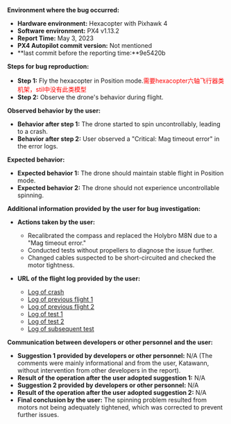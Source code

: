 **Environment where the bug occurred:**

- **Hardware environment:** Hexacopter with Pixhawk 4
- **Software environment:** PX4 v1.13.2
- **Report Time:** May 3, 2023
- **PX4 Autopilot commit version:** Not mentioned
- **last commit before the reporting time:**9e5420b

**Steps for bug reproduction:**

- **Step 1:** Fly the hexacopter in Position mode.<font color='red'>需要hexacopter六轴飞行器类机架，stil中没有此类模型</font>
- **Step 2:** Observe the drone's behavior during flight.

**Observed behavior by the user:**

- **Behavior after step 1:** The drone started to spin uncontrollably, leading to a crash.
- **Behavior after step 2:** User observed a "Critical: Mag timeout error" in the error logs.

**Expected behavior:**

- **Expected behavior 1:** The drone should maintain stable flight in Position mode.
- **Expected behavior 2:** The drone should not experience uncontrollable spinning.

**Additional information provided by the user for bug investigation:**

- **Actions taken by the user:** 
  - Recalibrated the compass and replaced the Holybro M8N due to a "Mag timeout error."
  - Conducted tests without propellers to diagnose the issue further.
  - Changed cables suspected to be short-circuited and checked the motor tightness.

- **URL of the flight log provided by the user:**
  - [Log of crash](https://logs.px4.io/plot_app?log=5a129e78-ebf0-4ae1-a331-69c0af8ec51a)
  - [Log of previous flight 1](https://logs.px4.io/plot_app?log=a977375d-2e7f-4f74-bd5a-b9bf3b7155a3)
  - [Log of previous flight 2](https://logs.px4.io/plot_app?log=82b4db9e-08ad-4fc9-bd0f-3867701895f8)
  - [Log of test 1](https://logs.px4.io/plot_app?log=35ca6c2d-bd17-4dfc-8623-24aca53d2e6a)
  - [Log of test 2](https://logs.px4.io/plot_app?log=5ce89b7d-708f-42c7-9459-37c620d6f304)
  - [Log of subsequent test](https://logs.px4.io/plot_app?log=47a86a01-f5d1-4091-827c-fda1c99754d8)

**Communication between developers or other personnel and the user:**

- **Suggestion 1 provided by developers or other personnel:** N/A (The comments were mainly informational and from the user, Katawann, without intervention from other developers in the report).
- **Result of the operation after the user adopted suggestion 1:** N/A
- **Suggestion 2 provided by developers or other personnel:** N/A
- **Result of the operation after the user adopted suggestion 2:** N/A
- **Final conclusion by the user:** The spinning problem resulted from motors not being adequately tightened, which was corrected to prevent further issues.
